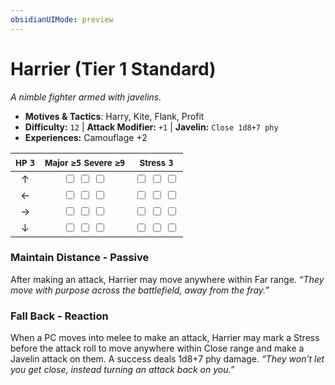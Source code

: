 ```yaml
---
obsidianUIMode: preview
---
```

# Harrier (Tier 1 Standard)

*A nimble fighter armed with javelins.*

- **Motives & Tactics**: Harry, Kite, Flank, Profit
- **Difficulty:** `12` | **Attack Modifier:** `+1` | **Javelin:** `Close 1d8+7 phy`
- **Experiences:** Camouflage +2

| <small>HP</small> `3` | <small>Major</small> `≥5` <small>Severe</small> `≥9` | <small>Stress</small> `3` |
|:-:|:-:|:-:|
| ↑ |  <input type="checkbox" unchecked id="d3bc3ea0"> <input type="checkbox" unchecked id="14ed89e9"> <input type="checkbox" unchecked id="bd8972e4"> |  <input type="checkbox" unchecked id="12a0794a"> <input type="checkbox" unchecked id="5b12509a"> <input type="checkbox" unchecked id="42cad10b"> |
| ← |  <input type="checkbox" unchecked id="a5d6c768"> <input type="checkbox" unchecked id="6f9b5aa4"> <input type="checkbox" unchecked id="ad6fe37d"> |  <input type="checkbox" unchecked id="4f75eed9"> <input type="checkbox" unchecked id="254cb1ed"> <input type="checkbox" unchecked id="6d354fcb"> |
| → |  <input type="checkbox" unchecked id="37f6b650"> <input type="checkbox" unchecked id="2edd6b1b"> <input type="checkbox" unchecked id="7313ab84"> |  <input type="checkbox" unchecked id="266876b2"> <input type="checkbox" unchecked id="9e81b2b0"> <input type="checkbox" unchecked id="a27c5489"> |
| ↓ |  <input type="checkbox" unchecked id="9beb1f86"> <input type="checkbox" unchecked id="f546a43b"> <input type="checkbox" unchecked id="a8583c30"> |  <input type="checkbox" unchecked id="349d2ab4"> <input type="checkbox" unchecked id="592c5901"> <input type="checkbox" unchecked id="c3e1f0ff"> |

### Maintain Distance - Passive

After making an attack, Harrier may move anywhere within Far range. *“They move with purpose across the battlefield, away from the fray.”*

### Fall Back - Reaction

When a PC moves into melee to make an attack, Harrier may mark a Stress before the attack roll to move anywhere within Close range and make a Javelin attack on them. A success deals 1d8+7 phy damage. *“They won’t let you get close, instead turning an attack back on you.”*
